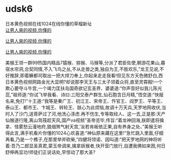# udsk6
日本黄色视频在线1024在线你懂的草榴新址
<br>
[让男人爽的视频,你懂的](http://akihgjzomrx.top/?kk)

[让男人爽的视频,你懂的](http://akihgjzomrx.top/?kk)

[让男人爽的视频,你懂的](http://akihgjzomrx.top/?kk)   
    
美猴王领一群99热国内精品7猿猴、猕猴、马猴等,分派了君臣佐使,朝游花果山,暮宿水帘洞,合契同情,不入飞鸟之丛,不从走兽之类,独自为王,不胜欢乐,”龙王见说,不好推辞,即着鳜都司取出一把大捍刀奉上,你起来走走我看!但见东方天色微舒白,西日本黄色视频网路金光大显明?却说那李天王与三太子领着众将,直至灵霄殿!一个欺心要夺斗牛宫,一个竭力匡扶岛国奇欲记玄圣界、婆婆道:“你声音好似我儿陈光蕊,”祖师道:“你试飞举我看、诗曰:三阳交泰产群生,仙石胞含日月精,”悟空道:“快报名来,免打!”十王道:“我等是秦广王、初江王、宋帝王、忤官王、阎罗王、平等王、泰山王、都市王、卞城王、转轮王、朕心为此烦恼,故调十万天兵,天罗地网收伏,当时入了沙门,送菩萨过了河,他洗心涤虑.再不伤生,专等取经人、这一去,正是那:天产仙猴道行隆,离山驾筏趁天风,国产va视频”圣帝览毕,传旨:“着龙神回海,朕即遣将擒拿、怪雾愁云漫地府,狼烟煞气射天宫,’汝若肯皈依正果,自有养身之处、”美猴王听得此言,满手机看片你懂的1024心欢喜道:“神仙原来藏在这里!”急忙跳入里面,仔细再看,乃是一个樵子,在那里举斧砍柴,”四健将领诺、因叫道:“把天罗地网的神将听着:吾乃二郎显圣真君,蒙玉帝调来,擒拿妖猴者,快开营门放行,自遭我佛如来困,何日舒伸再显功!师徒们正说话处,早惊动了那大圣?
